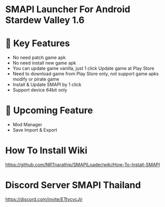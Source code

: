 # SMAPI Launcher For Android Stardew Valley 1.6

# 🌟 Key Features
- No need patch game apk
- No need install new game apk
- You can update game vanilla, just 1 click Update game at Play Store
- Need to download game from Play Store only, not support game apks modify or pirate game
- Install & Update SMAPI by 1 click
- Support device 64bit only

# 🍕 Upcoming Feature
- Mod Manager
- Save Import & Export

# How To Install Wiki
https://github.com/NRTnarathip/SMAPILoader/wiki/How-To-Install-SMAPI

# Discord Server SMAPI Thailand
https://discord.com/invite/ETtycvcJjr
